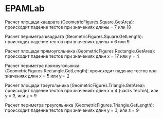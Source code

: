 # EPAMLab

Расчет площади квадрата (GeometricFigures.Square.GetArea): 
происходит падение тестов при значениях длины = 7 или 18

Расчет периметра квадрата (GeometricFigures.Square.GetLength): 
происходит падение тестов при значениях длины = 6 или 9


Расчет площади прямоугольника (GeometricFigures.Rectangle.GetArea): 
происходит падение тестов при значениях длин х = 17 или у = 4

Расчет периметра прямоугольника (GeometricFigures.Rectangle.GetLength): 
происходит падение тестов при значениях длин х = 5 или у = 2


Расчет площади треугольника (GeometricFigures.Triangle.GetArea): 
происходит падение тестов при значениях длин 
х = 4 (часть тестов), или у = 3, или z = 9

Расчет периметра треугольника (GeometricFigures.Triangle.GetLength): 
происходит падение тестов при значениях длин
у = 3, или z = 9